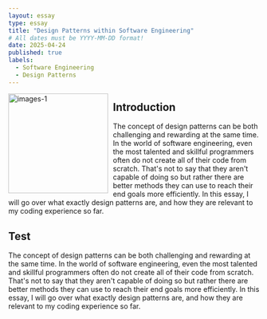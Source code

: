 ```yaml
---
layout: essay
type: essay
title: "Design Patterns within Software Engineering"
# All dates must be YYYY-MM-DD format!
date: 2025-04-24
published: true
labels:
  - Software Engineering
  - Design Patterns
---
```


<p align="left">
  <img src="https://github.com/user-attachments/assets/b5aa1037-a0f1-479d-8bcc-9a1c43d3bedd" 
       alt="images-1" 
       style="float: left; margin: 0 10px 10px 0; width: 200px;">
</p>

## Introduction

The concept of design patterns can be both challenging and rewarding at the same time. In the world of software engineering, even the most talented and skillful programmers often do not create all of their code from scratch. That's not to say that they aren't capable of doing so but rather there are better methods they can use to reach their end goals more efficiently. In this essay, I will go over what exactly design patterns are, and how they are relevant to my coding experience so far.

## Test

The concept of design patterns can be both challenging and rewarding at the same time. In the world of software engineering, even the most talented and skillful programmers often do not create all of their code from scratch. That's not to say that they aren't capable of doing so but rather there are better methods they can use to reach their end goals more efficiently. In this essay, I will go over what exactly design patterns are, and how they are relevant to my coding experience so far.

